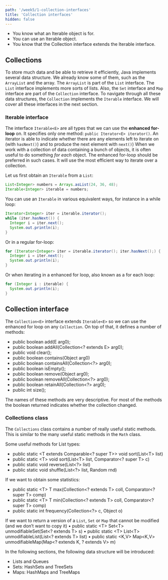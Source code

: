 ```yaml
---
path: '/week5/1-collection-interfaces'
title: 'Collection interfaces'
hidden: false
---
```


<text-box variant='learningObjectives' name='Learning Objectives'>

- You know what an Iterable object is for.
- You can use an Iterable object.
- You know that the Collection interface extends the Iterable interface.

</text-box>

## Collections
To store much data and be able to retrieve it efficiently, Java implements several data structure. We already know some of them, such as the `ArrayList` and the array. The `ArrayList` is part of the `List` interface. The `List` interface implements more sorts of lists. Also, the `Set` interface and `Map` interface are part of the `Collection` interface. To navigate through all these data structures, the `Collection` implements the `Iterable` interface. We will cover all these interfaces in the next section.

### Iterable interface
The interface `Iterable<E>` are all types that we can use the **enhanced for-loop** on.
It specifies only one method: `public Iterator<E> iterator()`. 
An iterator is able to indicate whether there are any elements left to iterate on (with `hasNext()`) and to produce the next element with `next()`)
When we work with a collection of data containing a bunch of objects, it is often useful to do something _for each_ object.
The enhanced for-loop should be preferred in such cases. It will use the most efficient way to iterate over a collection.

Let us first obtain an `Iterable` from a `List`:
```java
List<Integer> numbers = Arrays.asList(24, 36, 48);
Iterable<Integer> iterable = numbers;
``` 

You can use an `Iterable` in various equivalent ways, for instance in a while loop:
```java
Iterator<Integer> iter = iterable.iterator();
while (iter.hasNext()) {
  Integer i = iter.next();
  System.out.println(i);
}
```

Or in a regular for-loop:
```java
for (Iterator<Integer> iter = iterable.iterator(); iter.hasNext();) {
  Integer i = iter.next();
  System.out.println(i);
}
```

Or when iterating in a enhanced for loop, also known as a for each loop:
```java
for (Integer i : iterable) {
  System.out.println(i);
}
```

## Collection interface
The `Collection<E>` interface extends `Iterable<E>` so we can use the enhanced for loop on any `Collection`.
On top of that, it defines a number of methods:

- public boolean add(E arg0);
- public boolean addAll(Collection<? extends E> arg0);
- public void clear();
- public boolean contains(Object arg0)
- public boolean containsAll(Collection<?> arg0);
- public boolean isEmpty();
- public boolean remove(Object arg0);
- public boolean removeAll(Collection<?> arg0);
- public boolean retainAll(Collection<?> arg0);
- public int size();

The names of these methods are very descriptive. For most of the methods the boolean returned indicates whether the collection changed.

### Collections class
The `Collections` class contains a number of really useful static methods. This is similar to the many useful static methods in the `Math` class.

Some useful methods for List types:
- public static &lt;T extends Comparable&lt;? super T&gt;&gt; void sort(List&lt;T&gt; list)
- public static &lt;T&gt; void sort(List&lt;T&gt; list, Comparator&lt;? super T&gt; c)
- public static void reverse(List&lt;?&gt; list)
- public static void shuffle(List&lt;?&gt; list, Random rnd)

If we want to obtain some statistics:
- public static &lt;T&gt; T max(Collection&lt;? extends T&gt; coll, Comparator&lt;? super T&gt; comp)
- public static &lt;T&gt; T min(Collection&lt;? extends T&gt; coll, Comparator&lt;? super T&gt; comp)
- public static int frequency(Collection&lt;?&gt; c, Object o)

If we want to return a version of a `List`, `Set` or `Map` that cannot be modified (and we don’t want to copy it)
• public static &lt;T&gt; Set&lt;T&gt; unmodifiableSet(Set&lt;? extends T&gt; s)
• public static &lt;T&gt; List&lt;T&gt; unmodifiableList(List&lt;? extends T&gt; list)
• public static &lt;K,V&gt; Map&lt;K,V&gt; unmodifiableMap(Map&lt;? extends K, ? extends V&gt; m)

In the following sections, the following data structure will be introduced: 
- Lists and Queues
- Sets: HashSets and TreeSets
- Maps: HashMaps and TreeMaps
